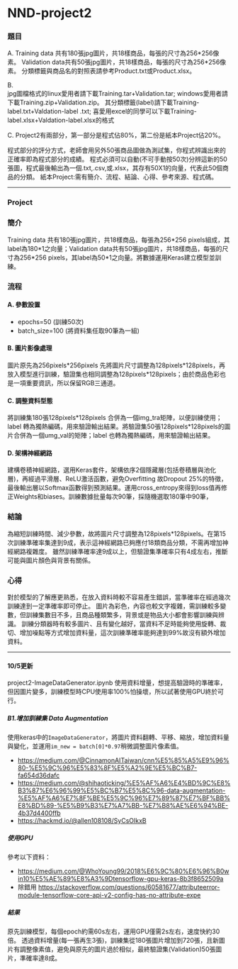 # NND-project2
 
### 題目
A.
Training data 共有180張jpg圖片，共18樣商品，每張的尺寸為256\*256像素。
Validation data共有50張jpg圖片，共18樣商品，每張的尺寸為256\*256像素。
分類標籤與商品名的對照表請參考Product.txt或Product.xlsx。

B.  
jpg圖檔格式的linux愛用者請下載Training.tar+Validation.tar; windows愛用者請下載Training.zip+Validation.zip。
其分類標籤(label)請下載Training-label.txt+Valdation-label .txt; 喜愛用excel的同學可以下載Training-label.xlsx+Valdation-label.xlsx的格式

C.
Project2有兩部分，第一部分是程式佔80%，第二份是紙本Project佔20%。

程式部分的評分方式，老師會用另外50張商品圖做為測試集，你程式辨識出來的正確率即為程式部分的成績。
程式必須可以自動(不可手動按50次)分辨這新的50張圖，程式最後輸出為一個.txt,.csv,或.xlsx，其存有50X1的向量，代表此50個商品的分類。
紙本Project:需有簡介、流程、結論、心得、參考來源、程式碼。


------------------------------------------------
### Project

### 簡介

Training data 共有180張jpg圖片，共18樣商品，每張為256\*256 pixels組成，其label為180\*1之向量；Validation data共有50張jpg圖片，共18樣商品，每張的尺寸為256\*256 pixels，其label為50\*1之向量。將數據運用Keras建立模型並訓練。

### 流程
#### A.	參數設置 

* epochs=50 (訓練50次)
* batch_size=100 (將資料集任取90筆為一組)

#### B.	圖片影像處理
圖片原先為256pixels\*256pixels 先將圖片尺寸調整為128pixels\*128pixels，再放入模型進行訓練，驗證集也相同調整為128pixels\*128pixels；由於商品色彩也是一項重要資訊，所以保留RGB三通道。

#### C.	調整資料型態
將訓練集180張128pixels\*128pixels 合併為一個img_tra矩陣，以便訓練使用；label 轉為獨熱編碼，用來驗證輸出結果。將驗證集50張128pixels\*128pixels的圖片合併為一個umg_val的矩陣；label 也轉為獨熱編碼，用來驗證輸出結果。

#### D.	架構神經網路
建構卷積神經網路，選用Keras套件，架構依序2個隱藏層(包括卷積層與池化層)，再經過平滑層、ReLU激活函數，避免Overfitting 故Dropout 25%的特徵，最後輸出層以Softmax函數得到預測結果。運用cross_entropy來得到loss值再修正Weights和biases。訓練數據批量每次90筆，採隨機選取180筆中90筆，

### 結論
為縮短訓練時間、減少參數，故將圖片尺寸調整為128pixels\*128pixels。在第15次訓練準確率集達到9成，表示這神經網路已夠應付18類商品分類，不需再增加神經網路複雜度。
雖然訓練準確率達9成以上，但驗證集準確率只有4成左右，推斷可能與圖片顏色與背景有關係。

### 心得
對於模型的了解應更熟悉，在放入資料時較不容易產生錯誤，當準確率在經過幾次訓練達到一定準確率即可停止。
圖片為彩色，內容也較文字複雜，需訓練較多變數，但訓練集數目不多，且商品種類繁多，背景或是物品大小都會影響訓練與辨識。
訓練分類器時有較多圖片、且有變化越好，當資料不足時能夠使用旋轉、裁切、增加噪點等方式增加資料量，這次訓練準確率能夠達到99%故沒有額外增加資料。

---------------------------------------------------------
#### 10/5更新
project2-ImageDataGenerator.ipynb 
使用資料增量，想提高驗證時的準確率，但因圖片變多，訓練模型時CPU使用率100%怕操壞，所以試著使用GPU終於可行。

##### B1.增加訓練集 Data Augmentation
使用keras中的`ImageDataGenerator`，將圖片資料翻轉、平移、縮放，增加資料量與變化，並運用`im_new = batch[0]*0.97`稍微調整圖片像素值。

* https://medium.com/@CinnamonAITaiwan/cnn%E5%85%A5%E9%96%80-%E5%9C%96%E5%83%8F%E5%A2%9E%E5%BC%B7-fa654d36dafc
* https://medium.com/@shihaoticking/%E5%AF%A6%E4%BD%9C%E8%B3%87%E6%96%99%E5%BC%B7%E5%8C%96-data-augmentation-%E5%AF%A6%E7%8F%BE%E5%9C%96%E7%89%87%E7%BF%BB%E8%BD%89-%E5%B9%B3%E7%A7%BB-%E7%B8%AE%E6%94%BE-4b37d4400ffb
* https://hackmd.io/@allen108108/SyCsOIkxB


##### 使用GPU
參考以下資料：
* https://medium.com/@WhoYoung99/2018%E6%9C%80%E6%96%B0win10%E5%AE%89%E8%A3%9Dtensorflow-gpu-keras-8b3f8652509a
* 除錯用 https://stackoverflow.com/questions/60581677/attributeerror-module-tensorflow-core-api-v2-config-has-no-attribute-expe

##### 結果
原先訓練模型，每個epoch約需60s左右，運用GPU僅需2s左右，速度快約30倍。
透過資料增量(每一張再生3張)，訓練集從180張圖片增加到720張，且新圖片有調整像素值，避免與原先的圖片過於相似，最終驗證集(Validation)50張圖片，準確率達8成。
